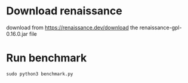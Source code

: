 # Download renaissance
download from https://renaissance.dev/download the renaissance-gpl-0.16.0.jar file



# Run benchmark
``sudo python3 benchmark.py``
